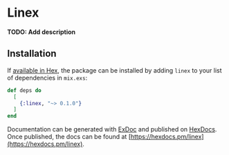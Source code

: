 # Linex

**TODO: Add description**

## Installation

If [available in Hex](https://hex.pm/docs/publish), the package can be installed
by adding `linex` to your list of dependencies in `mix.exs`:

```elixir
def deps do
  [
    {:linex, "~> 0.1.0"}
  ]
end
```

Documentation can be generated with [ExDoc](https://github.com/elixir-lang/ex_doc)
and published on [HexDocs](https://hexdocs.pm). Once published, the docs can
be found at [https://hexdocs.pm/linex](https://hexdocs.pm/linex).

